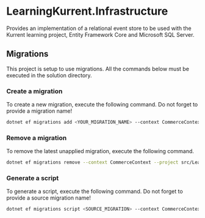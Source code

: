 ﻿# LearningKurrent.Infrastructure

Provides an implementation of a relational event store to be used with the Kurrent learning project, Entity Framework Core and Microsoft SQL Server.

## Migrations

This project is setup to use migrations. All the commands below must be executed in the solution directory.

### Create a migration

To create a new migration, execute the following command. Do not forget to provide a migration name!

```sh
dotnet ef migrations add <YOUR_MIGRATION_NAME> --context CommerceContext --project src/LearningKurrent.Infrastructure --startup-project src/LearningKurrent
```

### Remove a migration

To remove the latest unapplied migration, execute the following command.

```sh
dotnet ef migrations remove --context CommerceContext --project src/LearningKurrent.Infrastructure --startup-project src/LearningKurrent
```

### Generate a script

To generate a script, execute the following command. Do not forget to provide a source migration name!

```sh
dotnet ef migrations script <SOURCE_MIGRATION> --context CommerceContext --project src/LearningKurrent.Infrastructure --startup-project src/LearningKurrent
```